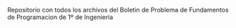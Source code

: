 Repositorio con todos los archivos del Boletin de Problema de Fundamentos de Programacion de 1º de Ingeniería 
